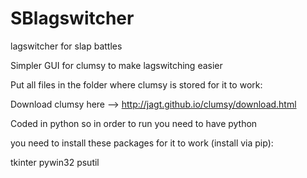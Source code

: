 # SBlagswitcher
lagswitcher for slap battles

Simpler GUI for clumsy to make lagswitching easier

Put all files in the folder where clumsy is stored for it to work:

Download clumsy here --> http://jagt.github.io/clumsy/download.html

Coded in python so in order to run you need to have python

you need to install these packages for it to work (install via pip):

  tkinter
  pywin32
  psutil
